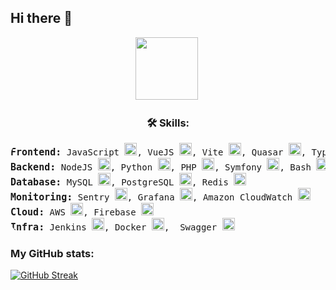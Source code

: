 ## Hi there 👋
<div id="header" align="center">
  <img src="https://i.giphy.com/media/v1.Y2lkPTc5MGI3NjExZjd0Z3F2OTF2YjFnNnpuMzVtcjhzcG1kMTVuOGpqcnZ4OWRpdWlqOCZlcD12MV9pbnRlcm5hbF9naWZfYnlfaWQmY3Q9Zw/HzPtbOKyBoBFsK4hyc/giphy.gif" width="100"/>
  <img src="https://komarev.com/ghpvc/?username=alexisnava-stori&style=flat-square&color=blue" alt=""/>
</div>

<h3 align="center">🛠️ Skills:</h3>
<pre style="border-radius: 20px">
<span style="font-size: 15px; font-weight: bolder">Frontend:</span> JavaScript <img height="20" width="20" src="https://cdn.simpleicons.org/javascript" />, VueJS <img height="20" width="20" src="https://cdn.simpleicons.org/vuedotjs" />, Vite <img height="20" width="20" src="https://cdn.simpleicons.org/Vite" />, Quasar <img height="20" width="20" src="https://cdn.simpleicons.org/quasar" />, TypeScript <img height="20" width="20" src="https://cdn.simpleicons.org/typescript" />, TanStack Query <img height="20" width="20" src="https://cdn.simpleicons.org/reactquery" />
<span style="font-size: 15px; font-weight: bolder">Backend:</span> NodeJS <img height="20" width="20" src="https://cdn.simpleicons.org/node.js" />, Python <img height="20" width="20" src="https://cdn.simpleicons.org/python" />, PHP <img height="20" width="20" src="https://cdn.simpleicons.org/php" />, Symfony <img height="20" width="20" src="https://cdn.simpleicons.org/express/symfony" />, Bash <img height="20" width="20" src="https://cdn.simpleicons.org/gnubash" />
<span style="font-size: 15px; font-weight: bolder">Database:</span> MySQL <img height="20" width="20" src="https://cdn.simpleicons.org/mysql" />, PostgreSQL <img height="20" width="20" src="https://cdn.simpleicons.org/postgresql" />, Redis <img height="20" width="20" src="https://cdn.simpleicons.org/redis" />
<span style="font-size: 15px; font-weight: bolder">Monitoring:</span> Sentry <img height="20" width="20" src="https://cdn.simpleicons.org/sentry" />, Grafana <img height="20" width="20" src="https://cdn.simpleicons.org/grafana" />, Amazon CloudWatch <img height="20" width="20" src="https://cdn.simpleicons.org/amazoncloudwatch" />
<span style="font-size: 15px; font-weight: bolder">Cloud:</span> AWS <img height="20" width="20" src="https://cdn.simpleicons.org/amazon" />, Firebase <img height="20" width="20" src="https://cdn.simpleicons.org/firebase" />
<span style="font-size: 15px; font-weight: bolder">Infra:</span> Jenkins <img height="20" width="20" src="https://cdn.simpleicons.org/jenkins" />, Docker <img height="20" width="20" src="https://cdn.simpleicons.org/docker" />,  Swagger <img height="20" width="20" src="https://cdn.simpleicons.org/swagger" />
</pre>

### My GitHub stats:

  [![GitHub Streak](https://github-readme-streak-stats.herokuapp.com?user=alexisnava-stori&theme=monokai&hide_border=true&border_radius=&date_format=j%20M%5B%20Y%5D&exclude_days=Sun%2CSat)](https://git.io/streak-stats)
